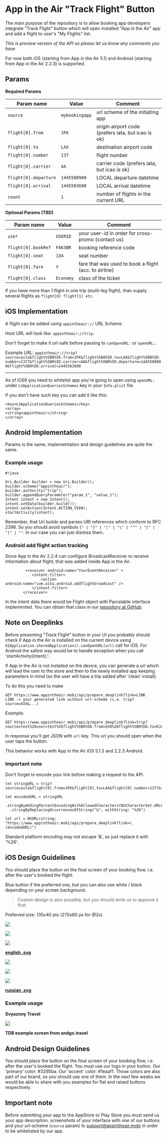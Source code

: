 # App in the Air "Track Flight" Button

The main purpose of the repository is to allow booking app developers
integrate "Track Flight" button which will open installed "App in the Air" app
and add a flight to user's "My Flights" list.

*This is preview version of the API so please let us know any comments you have*

For now both iOS (starting from App in the Air 5.1) and Android (starting from App in the Air 2.2.3) is supported.


## Params ##
**Required Params**

| Param name             | Value          | Comment                                            |
| ---------------------- | -------------- | -------------------------------------------------- |
| `source`               | `mybookingapp` | url scheme of the initiating app                   |
| `flight[0].from`       | `JFK`          | origin airport code (prefers iata, but icao is ok) |
| `flight[0].to`         | `LAX`          | destination airport code                           |
| `flight[0].number`     | `137`          | flight number                                      |
| `flight[0].carrier`    | `AA`           | carrier code (prefers iata, but icao is ok)        |
| `flight[0].departure`  | `1445580900`   | LOCAL departure datetime                           |
| `flight[0].arrival  `  | `1445583600`   | LOCAL arrival datetime                             |
| `count`                | `1`            | number of flights in the current URL               |

**Optional Params (TBD)**

| Param name             | Value          | Comment                                               |
| ---------------------- | -------------- | ----------------------------------------------------- |
| `user`                 | `USERID`       | your user-id in order for cross-promo (contact us)    |
| `flight[0].bookRef`    | `FAK3BR`       | booking reference code                                |
| `flight[0].seat`       | `13A`          | seat number                                           |
| `flight[0].fare`       | `Y`            | fare that was used to book a flight (acc. to airline) |
| `flight[0].class`      | `Economy`      | class of the ticket                                   |
If you have more than 1 flight in one trip (multi-leg flight), than supply several flights as `flight[0] flight[1] etc`.

## iOS Implementation ##
A flight can be added using `appintheair://` URL Scheme.

Host URL will look like: `appintheair://trip`.

Don't forget to make it url-safe before passing to `canOpenURL:` or `openURL:`.

Example URL:
`appintheair://trip?source=aita&flight%5B0%5D.from=JFK&flight%5B0%5D.to=LAX&flight%5B0%5D.number=1377&flight%5B0%5D.carrier=AA&flight%5B0%5D.departure=1445580900&flight%5B0%5D.arrival=1445583600`

---
As of iOS9 you need to whitelist app you're going to open using `openURL:` under `LSApplicationQueriesSchemes` key in your `Info.plist` file.

If you don't have such key you can add it like this:
```
<key>LSApplicationQueriesSchemes</key>
<array>
<string>appintheair</string>
</array>
```

## Android Implementation ##

Params is the same, implementation and design guidelines are quite the same.

### Example usage ###
```
#!java

Uri.Builder builder = new Uri.Builder();
builder.scheme("appintheair");
builder.authority("trip");
builder.appendQueryParameter("param_1", "value_1");
Intent intent = new Intent();
intent.setData(builder.build());
intent.setAction(Intent.ACTION_VIEW);
startActivity(intent);
```
Remember, that Uri builds and parses URI references which conform to RFC 2396. So you should avoid symbols `{" | "}" | "|" | "\" | "^" | "[" | "]" | ""`. In our case you can just dismiss them.

### Android add flight action tracking ###
Since App in the Air 2.2.4 can configure BroadcastReceiver to receive information about flight, that was added inside App in the Air.
```!xml
         <receiver android:name="YourEventReceiver" >
            <intent-filter>
                <action android:name="com.aita.android.addflightbroadcast" />
            </intent-filter>
        </receiver>
```
In the intent data there would be Flight object with Parcelable interface implemented.
You can obtain that class in our [repository at GitHub](https://github.com/appintheair/aita-widget-sdk-android).


## Note on Deeplinks ##
Before presenting "Track Flight" button in your UI you probably should check if App in the Air is installed on the current device using `UIApplication.sharedApplication().canOpenURL(url)` call for iOS. For Android the safest way would be to handle exception when you call 'startActivity(intent);'.

If App in the Air is not installed on the device, you can generate a url which will lead the user to the store and then to the newly installed app keeping parameters in mind (so the user will have a trip added after 'clean' install).

To do this you need to make
```
GET https://www.appintheair.mobi/api/prepare_deeplink?link=LINK
LINK -> your generated link without url-scheme (i.e. trip?source=XXX&...)
```
Example:
```
GET https://www.appintheair.mobi/api/prepare_deeplink?link=trip?source=test%26user=test%26flight%5B0%5D.from=SVO%26flight%5B0%5D.to=KJA%26flight%5B0%5D.number=1480%26flight%5B0%5D.carrier=SU%26flight%5B0%5D.departure=1448311500%26flight%5B0%5D.arrival=1448343000%26flight%5B0%5D.bookRef=FAK3BR%26flight%5B0%5D.seat=13A%26flight%5B0%5D.fare=Y%26flight%5B0%5D.class=Economy%26count=1
```

In response you'll get JSON with `url` key. This url you should open when the user taps the button.

This behavior works with App in the Air iOS 5.1.3 and 2.2.3 Android.

### Important note ###
Don't forget to encode your link before making a request to the API.
```
let stringURL = trip?source=aita&flight[0].from=JFK&flight[0].to=LAX&flight[0].number=1377&flight[0].carrier=AA&flight[0].departure=1445580900&flight[0].arrival=1445583600

let encodedURL = stringURL
  .stringByAddingPercentEncodingWithAllowedCharacters(NSCharacterSet.URLQueryAllowedCharacterSet())!
  .stringByReplacingOccurrencesOfString("&", withString: "%26")

let url = NSURL(string: "https://www.appintheair.mobi/api/prepare_deeplink?link=\(encodedURL)")
```

Standard platform encoding may not escape '&', so just replace it with '%26'.

## iOS Design Guidelines ##
You should place the button on the final screen of your booking flow, i.e. after the user's booked the flight.

Blue button if the preferred one, but you can also use white / black depending on your screen background.

> Custom design is also possible, but you should write us to approve it first.

Preferred size: 135x40 pts (270x80 px for @2x)

![](http://spronin.github.io/img/aita-track-en/aita_blue_en.png)

![](http://spronin.github.io/img/aita-track-en/aita_black_en.png)

![](http://spronin.github.io/img/aita-track-en/aita_white_en.png)

**[english .svg](http://spronin.github.io/svg/SVG_Outlined.zip)**

![](http://spronin.github.io/img/aita-track-ru/aita_blue_ru.png)

![](http://spronin.github.io/img/aita-track-ru/aita_black_ru.png)

![](http://spronin.github.io/img/aita-track-ru/aita_white_ru.png)

**[russian .svg](http://spronin.github.io/svg/SVG_RU_Outlined.zip)**

### Example usage ###
**Svyaznoy Travel**

![](http://spronin.github.io/img/aita-example/stravel.png)

**TDB example screen from andgo.travel**

## Android Design Guidelines ##
You should place the button on the final screen of your booking flow, i.e. after the user's booked the flight.
You must use our logo in your button. Our 'primary' color: #3295ba. Our 'accent' color: #1eaaf1. Those colors are also part of our brand, so you should use one of them.
In the next few weeks we would be able to share with you examples for flat and raised buttons respectively.



## Important note ##
Before submitting your app to the AppStore or Play Store you must send us your app description, screenshots of your interface with one of our buttons and your url-scheme (`source` param) to [support@appintheair.mobi](mailto:support@appintheair.mobi) in order to be whitelisted by our app.
